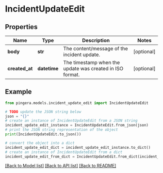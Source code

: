 # IncidentUpdateEdit


## Properties

Name | Type | Description | Notes
------------ | ------------- | ------------- | -------------
**body** | **str** | The content/message of the incident update. | [optional] 
**created_at** | **datetime** | The timestamp when the update was created in ISO format. | [optional] 

## Example

```python
from pingera.models.incident_update_edit import IncidentUpdateEdit

# TODO update the JSON string below
json = "{}"
# create an instance of IncidentUpdateEdit from a JSON string
incident_update_edit_instance = IncidentUpdateEdit.from_json(json)
# print the JSON string representation of the object
print(IncidentUpdateEdit.to_json())

# convert the object into a dict
incident_update_edit_dict = incident_update_edit_instance.to_dict()
# create an instance of IncidentUpdateEdit from a dict
incident_update_edit_from_dict = IncidentUpdateEdit.from_dict(incident_update_edit_dict)
```
[[Back to Model list]](../README.md#documentation-for-models) [[Back to API list]](../README.md#documentation-for-api-endpoints) [[Back to README]](../README.md)



